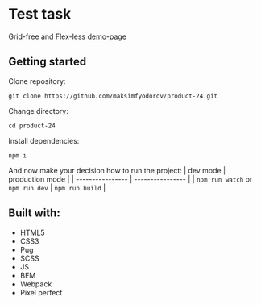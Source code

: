 # Test task
Grid-free and Flex-less [demo-page](https://maksimfyodorov.github.io/product-24/pages/index.html)
## Getting started
Clone repository:
```$xslt
git clone https://github.com/maksimfyodorov/product-24.git
```
Change directory:
```$xslt
cd product-24
```
Install dependencies:
```$xslt
npm i
```
And now make your decision how to run the project:
| dev mode         | production mode |
| ---------------- | ---------------- |
| `npm run watch` or `npm run dev` | `npm run build`  |
## Built with:
* HTML5
* CSS3
* Pug
* SCSS
* JS
* BEM
* Webpack
* Pixel perfect
